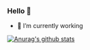 ### Hello 👋

- 🔭 I’m currently working

[![Anurag's github stats](https://github-readme-stats.vercel.app/api?username=tyj-321&theme=cobalt)](https://github.com/anuraghazra/github-readme-stats)
